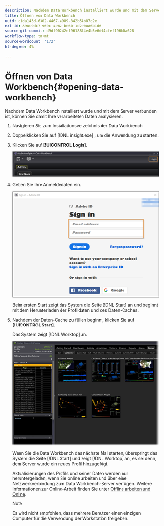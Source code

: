 ```yaml
---
description: Nachdem Data Workbench installiert wurde und mit dem Server verbunden ist, können Sie damit Ihre verarbeiteten Daten analysieren.
title: Öffnen von Data Workbench
uuid: d1da143d-6302-4467-a989-842b54b87c2e
exl-id: 898c9dc7-969c-4e62-be6b-1d2e0086b1d6
source-git-commit: d9df90242ef96188f4e4b5e6d04cfef196b0a628
workflow-type: tm+mt
source-wordcount: '172'
ht-degree: 4%

---
```


# Öffnen von Data Workbench{#opening-data-workbench}

Nachdem Data Workbench installiert wurde und mit dem Server verbunden ist, können Sie damit Ihre verarbeiteten Daten analysieren.

1. Navigieren Sie zum Installationsverzeichnis der Data Workbench.
1. Doppelklicken Sie auf [!DNL insight.exe] , um die Anwendung zu starten.
1. Klicken Sie auf **[!UICONTROL Login]**.

   ![](assets/dwb_login.png)

1. Geben Sie Ihre Anmeldedaten ein.

   ![](assets/dwb_signin.png)

   Beim ersten Start zeigt das System die Seite [!DNL Start] an und beginnt mit dem Herunterladen der Profildaten und des Daten-Caches.

1. Nachdem der Daten-Cache zu füllen beginnt, klicken Sie auf **[!UICONTROL Start]**.

   Das System zeigt [!DNL Worktop] an.

   ![](assets/wtp_open.png)

   Wenn Sie die Data Workbench das nächste Mal starten, überspringt das System die Seite [!DNL Start] und zeigt [!DNL Worktop] an, es sei denn, dem Server wurde ein neues Profil hinzugefügt.

   Aktualisierungen des Profils und seiner Daten werden nur heruntergeladen, wenn Sie online arbeiten und über eine Netzwerkverbindung zum Data Workbench-Server verfügen. Weitere Informationen zur Online-Arbeit finden Sie unter [Offline arbeiten und Online](../../home/c-get-started/c-off-on.md#concept-cef8758ede044b18b3558376c5eb9f54).

   >[!NOTE]
   >
   >Es wird nicht empfohlen, dass mehrere Benutzer einen einzigen Computer für die Verwendung der Workstation freigeben.
